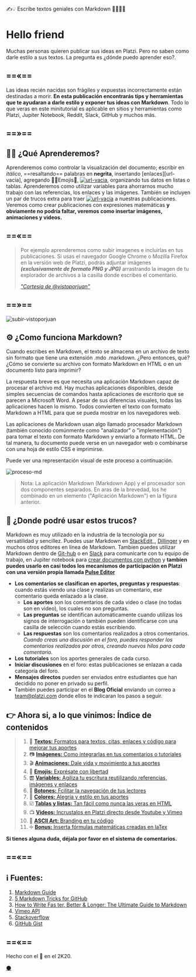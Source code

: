 <!--
Tips para construir un buen titular
¿Cuántas veces has compartido un texto con sólo leer el titular?
Un titular debe ser claro breve y efectivo
Fórmulas paa construir titulares:
Cómo+verbo+nombre+beneficio:"Cómo ganar amigos e influir sobre las personas"
Número+nombre+verbo+complemento:"Más de un millón de alumnos abandonan sus estudios en México".
Verbo+deseo+complemento+negación:"Aprende a programar sin saber matemáticas"
Consigue+deseo+tiempo:"Consigue vender tu casa al mejor precio en un mes".
5 formas de escribir un titular
1. Cuenta una historia:
  - Cómo yo (historia)
  - Conoce el detrás de cámaras de (un proceso)
  - Como yo construí (un producto) en (cierto tiempo)
2. Sé una guía
  - La mejor guía para (palabra)
  - La mejor guía para convertirte en (carrera)
  - # Maneras de convertirte en un máster (tema)
  - Crea/Lanza tu (proyecto) en (número de días)
  - La guía para los principiantes para (tu tema)
  - La antomía de un (palabra o tema)
  - El paso a paso para (un tema)
  - Cómo crear un (producto) perfecto.
  Se cuidadoso con los adjetivos. 
3. Haz listas con mentiras y errores
- # mentiras sobre (un tema)
- errores que (una audiencia) tiene
4. Busca la confrontación entre dos productos.
- (Producto 1) contra (producto 2), el último enfrentamiento.
- Por qué (producto 1) es mejor que (producto 2)
5. Da tips y trucos
- # formas simples de mejorar (un tema)
- # coas que debes saber sobre (un tema)
- # maneras de mejorar (la forma de hacer una tarea)
- Los secretos detrás de (una industria)
Si das tips y los enúmeras ayudara a los lectores a conectar con tu texto.
Crea curiosidad, pero con moderación.
Sé concreto.
Comprueba los resultados. Cambia el titulo cuando veas que no funciona.
Usa un lenguaje que todos puedan entender. Todas las frases que usas en el titular tengan que ver con pictogramas.
https://platzi.com/clases/1784-escritura-online/25412-tips-para-construir-un-buen-titular/
-->

<!--
SEO
Planea tus palabras clave
las dos columnas mas importantes son las dos primeras, pues me ayudan a definir las acciones y los objetos que son importantes. algunas palabras clave relaionadas con la escritura: 
Sustantivos | Verbos   | Adjetivos  | Adverbio
------------|----------|------------|--------------
Mensaje     | Escribir | Increible  | Correctamete
historia    | redactar | impactante | nunca
palabras    | imaginar | tonto      | fácilmente
Problemas   | entender | dificil    | ninguno
Short tail, middle tail, long tail. General ---- > especifico 
Escribir    | Cómo escribir  | Cómo escribir un texto correctamente
para buscar keywords usar
    keyword planner de google ads
    ubbersugest-
    keyword tool
    Sem RUSH.
    MOZ
https://platzi.com/clases/1784-escritura-online/25413-elige-las-palabras-clave-para-incrementar-el-seo/
Recomendaciones
1. Medir la cantidad de palabras por oración. (Recomendación: menos de 20 palabras)
2. Mide la extensión de las palabras por sílabas.
3. Mide la extensión de los párrafos. (Recomendación: menos de 150 palabras)
4. Usar subtítulos
1. Es recomendable tener subtítulos cada 300 palabras
2. Son una guía para los lectores
3. Establecer la jerarquía del H1 al H6
5. Evitar la repetición de palabras y usar frases de transición
1. Usar diccionarios de sinónimos para evitar repetir
2. Palabras para realizar transición: Sin embargo, por este motivo, en otras palabras…
Usar la voz activa
La voz pasiva, es priorizar el objeto o sujeto del que recae la acción.
Evitar las construcciones gramaticales en voz pasiva:
Pasiva: La carta fue enviada por el organizado del evento
Activa: El organizador del evento envió una carta
https://platzi.com/clases/1784-escritura-online/25414-revisa-el-seo/
-->

✍️💡 Escribe textos geniales con Markdown 👨‍🎨👩‍🎨

<!--
Escribele a un conocido para que comiences de una manera muy familiar y asi ir soltando las lineas del texto.
-->
# Hello friend
<!--
- Reescribe el primer y el segundo parrafo; asegurate de ir al grano. 
- Recuerda que el primer parrafo es donde vas a llamar la atención del lector, el gancho para que decida seguir leyendo. 
- No esperes que lo primero que se te ocurre, sea lo que vas a respetar como el primero, como el segundo párrafo. 
- Algo que es bellisimo de los textos es que siempre tienes la oportunidad de dictarlos, siempre tines la oportunidad de preguntarte si las palabras que elegiste han sido las adecuadas, si el orden y la jerarquía que decidiste para ellas podría cambiar para hacer que el mensaje sea aún mejor. - Así que toma en cuenta que esta posibilidad de edición siempre está abierta y que el primero y el segundo párrafo requieren un especial cuidado, un especial detalle, así que puedes escribir lo primero que se te ocurra con el ánimo de quitarnos el miedo a la página en blanco, y una vez que ya hayas avanzado durante tu texto, te invito a revisar nuevamente el primero y el segundo parrafo, para ver si están correctamente identificados o si podríamos mejorarlos.
- El método Minto tiene que ver con comunicarse eficientemente y me gustaría compartirte, como es que de acuerdo con este método, se puede iniciar un texto. 
- Toma en cuenta que todas las fórmulas que yo te voy a compartir de aquí en adelante, tienen que ver con que obtengas estas estructuras para que puedas crear tus textos con estos patrones y logres ir desarrollando tus habilidades como escritor. Sin embargo, nada de esto está en piedra. Nada de esto está escrito. Tú puedes utilizar tu creatividad y modificar todos estos métodos como a ti mejor te convenga.
- Vamos a revisar método Minto. En este caso, nos dice que usemos tres consideraciones en el primer párrafo que expliquemos: 
1- La situación como primera. 
2- El problema como segundo 
3- La pregunta como tercero, vamos a hacer un ejemplo.
" Muchas personas quieren aprender a escribir mejor. Pero no saben utilizar los signos de puntuación. La pregunta es ¿dónde puedo aprender eso? "
1- La situación como primera. "Muchas personas quieren aprender a escribir mejor". 
2- El problema como segundo . "Pero no saben utilizar los signos de puntuación".
3- La pregunta como tercero, "La pregunta es ¿dónde puedo aprender eso?"
La estructura anterior puede usarse para el primer parrafo.
De esta manera logramos enganchar a los lectores al final empatizar con ellos tambien durante este parrafo y mostrarles que tenemos algo de valor, la solución a un problema.
OTRA TÉCNICA:
Contestar una pregunta que es una de las cinco W: What, who, when, how, why.
Concéntrate en resolver sólo una pregunta, para generar asi una sensación de intriga. Es mejor contestar una sola pregunta de forma profunda desde el inicio.
https://platzi.com/clases/1784-escritura-online/25408-escribe-la-introduccion-de-tu-texto/
-->
Muchas personas quieren publicar sus ideas en Platzi. Pero no saben como darle estilo a sus textos. La pregunta es ¿dónde puedo aprender eso?.

==«==
---

Las ideas recién nacidas son frágiles y expuestas incorrectamente están destinadas a morir. **En esta publicación encontrarás tips y herramientas que te ayudaran a darle estilo y exponer tus ideas con Markdown**. Todo lo que veras en este minitutorial es aplicable en sitios y herramientas como Platzi, Jupiter Notebook, Reddit, Slack, GitHub y muchos más.

==»==
---
<!--
Lo siguiente es no perder la atención del lector. Conviertete en un cazador.
El lector es nuestra presa, hay que irle poniendo ciertas trampas para que se quede enganchado y no pierda la atención de lo que queremos contar.
La primera de un parrafo es como la primera impresión.
Evita iniciar con lugares comunes:
- De acuerdo con
- Es importante
- En mi opinion
- El proposito de este texto es
- En 2020 (cualquier año=
- Yo creo, yo pienso que
No tienen un valor real para el texto y lo puede volver aburrido. Recuerda sacar tu instinto de cazador para atrapar a tu presa.
-->

<!--
Escribir informacion útil.
Situacion                 | Problema                                       | Pregunta
--------------------------|------------------------------------------------|-------------------------------------
Reconoce que esta pasando | Algo salio mal                                 | ¿Qué se puede hacer?
                          | Algo podría salir peor                         | ¿Cómo se puede prevenir?
                          | Algo cambio                                    | ¿Qué se debería hacer?
                          | Algo podria cambiar                            | ¿Cómo se debería reaccionar?
                          | Esto es lo que podrias esperar que pase        | ¿Podriamos encontrarlo?
                          | Hay alguien conun diferente punto de vista     | ¿Quién esta en lo correcto?
                          | El problema se puede solucionar de tres formas | ¿Cuál se debería elegir?
* Las preguntas iran generando incognitas que al final son las que van a captar la atencion del lector. Cuando vayas a escribir ve realizandote estas preguntas y ve dejandole al lector algunos guiños de esa incertidumbre para que siga leyendo tu texto. 
- Sera util en la medida que puedas responder estas preguntas de forma eficiente y directa
- Revisa el orden de la información
Mal:
De acuerdo con el Instituto Nacional de Estadística y Geografía, durante julio de 2019 en México, se vendireron 105 mil 699 autos, la cifra más baja para el mismo mes en cinco años.
Bien:
Por primera vez en 5 años, cayó la venta de autos en julio. Se vendieron sólo 105 mil 69 vehículos, la cifra más baja paa este periodo de tiempo, de acuerdo con el Instituto Nacional de Estadística y Geografía.
- La jerarquización es de vital importancia. Pasar la acción que es lo mas relevante al inicio.
Sin embargo falta hacerle algunas preguntas a este texto: pej- como le afecta directamente a las personas que esta accion haya pasado. Esto tiene que ver con que muchas personas cuando no siente que un hecho los afecta directamente no prestan atencion.
https://platzi.com/clases/1784-escritura-online/25409-conviertete-en-un-cazador/
-->

## 👨‍🏫 ¿Qué Aprenderemos?

Aprenderemos como controlar la visualización del documento; escribir en _itálico_, ==resaltando== palabras en **negrita**, insertando [enlaces][url-vacia], agregando 👨‍🚀Emojis🚀,  [![url-vacia][url-ejemplo-boton]](#), organizando tus datos en listas o tablas. Aprenderemos como utilizar variables para ahorrarnos mucho trabajo con las referencias, los enlaces y las imágenes. También se incluyen un par de trucos extra para traer [![url-vacia][url-ejemplo-color]]() a nuestras publicaciones. Veremos como crear publicaciones con expresiones matemáticas **y obviamente no podría faltar, veremos como insertar imágenes, animaciones y videos.** 


==«==
---

>Por ejemplo aprenderemos como subir imagenes e incluirlas en tus publicaciones. Si usas el navegador Google Chrome o Mozilla Firefox en la versión web de Platzi, podrás adjuntar imágenes **_(exclusivamente de formato PNG y JPG)_** arrastrando la imagen de tu explorador de archivos a la casilla donde escribes el comentario. 
>
> [_"Cortesia de @vistoporjuan"_](https://platzi.com/comunidad/como-agrego-imagenes-en-los-comentarios/ "Juan muy amablemente ha autorizado el uso de su animación en esta publicación.")

==»==
---
  
![subir-vistoporjuan][url-img-vistoporjuan]


<!--
Método the economist
1. El gancho: una descripción visual donde hay un protagonista o una situación que resume todo en un texto con descripciones visuales (imagine usted que...).
2. Definición del problema: En pocas frases, tienes que resumir cuál es el problema del que se trata. El problema suele estar prrcedido de la locución "pero" o "sin embargo". Suele ser el 'punto de giro'.
3. Datos que sostienen el problema: Se aportan datos de fuentes fiables para demostrar que es un problema verdadero y serio. Suele haber una cronología. Pueden ser cifras o una descripción científica del asunto. Aquí el problema se transforma en drama o desafío con datos.
4. Desarrollo: Tesisa favor para resolver el problema. Y tesis en contra que detalla qué va a pasar si la situación no se afronta.
5. Propuesta: ¿Qué se está haciendo para solucionarlo?
6. Riesgos: ¿Se están consiguiendo resultados?
7. Analisis: Si no se está consiguiendo resultados, ¿a qué se debe?
8. Comparaciones: ¿Qué se está haciendo en otros sitios? ¿Funciona?
9. Conclusión: ¿Cómo aplicar esas soluciones en nuestro caso y cuáles son los riesgos si no se aplican? Esta última parte suele incluir una oración que comienza en 'if' (el condicional español 'si'): es la advertencia final. "Si no se aplican estas medidas, pasará esto y esto". O bien, termina conun 'pero'. "Estamos en esta situación, pero existe este riesgo".
El siguiente es un ejemplo de un texto que sigue los lineamientos anteriores:
Cómo escribir textos que todos entiendan 
Decidí estudiar periodismo porque en esa profesión te pagan por contar historias. Increíble, ¿no? Elproblema era que, para crecer mi ego, construía mensajes con palabras que nadie entendía.
Durante mi primer año en la Facultad, titulaba mis textos con los términos más extraños: “Lainefable quimera de sufragar una vida escribiendo”. Durante la carrera, me di cuenta de que nosabía nada sobre escribir. No era consciente de que el propósito de compartir un mensaje es quealguien más lo entienda. Quizá esto te puede sonar muy tonto, pero al inicio no buscaba escribirpara otros, sino para mí.
El 90% de los blogs que se publican en internet fracasan y he notado que podría estarse repitiendomi historia en otras cabezas. Todos queremos sonar como unos eruditos, ser el máximo referentede un tema, y con ese afán llenamos un texto de palabras rimbombantes (como ésta), sinpreguntarnos qué quiere saber el lector.
De no arreglar este problema, nunca iba a lograr ganarme la vida contando historias. Así que decidítomar cartas en el asunto e investigué cómo podía escribir mejor y encontré un consejo que me haservido mucho:
“Las palabras son imágenes”.
Si tratas de imaginar algo con cada palabra que escribes, verás que hay algunas palabras másdifíciles de imaginar que otras. Hay dos tipos: pictogramas, que tienen un referente real, por tantoson fáciles de imaginar, como perro. Y los ideogramas, que son construcciones sociales que notienen un referente en la realidad; por ejemplo, las palabra justicia.
Para hacer mis textos más fáciles de entender, busco que la mayoría de las palabras correspondana pictogramas, así mis lectores pueden recordarlas.
Con el tiempo y la práctica, logré coordinar la sección de Opinión en uno de los periódicosmexicanos más importantes, El Universal, donde logré mi objetivo: vivir de contar historias.
https://static.platzi.com/media/public/uploads/texto-1_2ff23a7c-9b2a-45d1-8e46-59e974108ddd.pdf

-->


<!--
Utilizar el contenido multimedia para complementar el mensaje que estoy dando.
Es buena práctica usar una imagen cada 350 palabras, misma función que los subtítulos. Con esto damos descanso al lector.
Las funciones de colocar imágenes en el mensaje pueden ser: ilustrativa, por ejemplo un corazon y el amor. interpretativa. un corazon con una curita que se le cae, desamor.
Trata de incluir videos, infografías etc.
https://static.platzi.com/media/public/uploads/captura_6a504efa-610e-4fa2-a229-19c4b5f5ad6e.PNG
https://platzi.com/clases/1784-escritura-online/25416-escoge-imagenes/
--->

<!---
Existen 3 reglas que te van a servir para identificar las ideas principales de cada párrafo:
1.Supresión: Quitar información que no es vital para dar a entender el mensaje.
2. Generalizacion: Agrupar los elementos que tienen significados similares que se podrían agrupar en una nueva palabra.
3. Construccion: Construir una nueva oración a partir del párrafo que tienes, con la finalidad de escribir un mensaje mas corto enfocado en el mensaje principal que quieres compartir.
Es necesario editar el texto, para estar seguro que tenga todos los elementos necesarios
“Mi abuelo tenía una granja. Había perros, caballos, gallinas y vacas. Pero mi favorito era Pepe, un pequeño pollito.”
Hay que identificar las oraciones del párrafo.
3 conceptos para identificar las ideas de cada párrafo:
    Supresión, quitar información que no es vital para que se entienda lo que tu quieres decir
"Mi abuelo tenía una granja. Pero mi favorito era Pepe, un pequeño pollito."
    Generalización, Agrupar los elementos que semánticamente tienen significados semejantes
“Mi abuelo tenía una granja. Había varios animales. Pero mi favorito era Pepe, un pequeño pollito.”
    Construcción, construir una nueva oración que agrupe las ideas principales del texto que escribiste, te hace pensar cual era la idea que quieres dar a entender.
"Pepe el pollito era mi animal favorito en la granja."
https://i.imgur.com/lWb7Ljw.jpg

--->

<!--
Edicion con motosierra
Edicion con scalpelo
Cambiar los adjetivos por verbos, debido a que los adjetivos son muy relativos a las personas es recomendable colocar imágenes mentales mas especificas en la mente del lector.
Busca otra manera de decirlo, usa sinónimos cuando tienes ideogramas, tal vez haya un pictograma, hay muchas palabras en tu texto? Haz una nueva oración como prueba.
Busca y elimina los lugares comunes, son las frases que quedan en cualquier lugar.
Crea conexiones entre ideas y párrafos
Elimina las parejas de enamorados, “extraños y difíciles de entender” son dos términos que en realidad se refieren a lo mismo, eliminar uno.
Usa puntos para separar las ideas
No repitas la misma idea al inicio y al final de un párrafo, hay que cortar alguna de esas oraciones.
Humaniza los textos, coloca a algún actor en tu texto o historia para poderlo seguir a lo largo del texto.
Deja que alguien mas lea tu texto.
Hazlo útil, luego simple y por último bello https://platzi.com/comentario/1192350/
https://platzi.com/clases/1784-escritura-online/25420-usando-herramientas-quirurgicas-en-la-practica/
-->



## ⚙️ ¿Como funciona Markdown?

Cuando escribes en Markdown, el texto se almacena en un archivo de texto sin formato que tiene una extensión .mdo .markdown. ¿Pero entonces, qué? ¿Cómo se convierte su archivo con formato Markdown en HTML o en un documento listo para imprimir?

La respuesta breve es que necesita una aplicación Markdown capaz de procesar el archivo md. Hay muchas aplicaciones disponibles, desde simples secuencias de comandos hasta aplicaciones de escritorio que se parecen a Microsoft Word. A pesar de sus diferencias visuales, todas las aplicaciones hacen lo mismo. Todos convierten el texto con formato Markdown a HTML para que se pueda mostrar en los navegadores web.

Las aplicaciones de Markdown usan algo llamado procesador Markdown (también conocido comúnmente como "analizador" o "implementación") para tomar el texto con formato Markdown y enviarlo a formato HTML. De tal manera, tu documento puede verse en un navegador web o combinarse con una hoja de estilo CSS e imprimirse. 

Puede ver una representación visual de este proceso a continuación.

![proceso-md][url-img-proceso-md]


>Nota: La aplicación Markdown (Markdown App) y el procesador son dos componentes separados. En aras de la brevedad, los he combinado en un elemento ("Aplicación Markdown") en la figura anterior.


## 📍 ¿Donde podré usar estos trucos?

Markdown es muy utilizado en la industria de la tecnología por su versatilidad y sencillez. Puedes usar Markdown en [StackEdit][url-stackedit]_, [Dillinger][url-dillinger] y en muchos otros editores en línea de Markdown. Tambien puedes utilizar Markdown dentro de [Git-hub][url-curso-git] o en [Slack][url-curso-slack] para comunicarte con tu equipo de trabajo, en Jupiter notebook para [crear documentos con python](https://blog.desdelinux.net/jupyter-notebook/) y **tambien puedes usarlo en casi todos los mecanismos de participación en Platzi con una versión propia llamada [Pulse Editor][url-pulse-editor]**

* **Los comentarios se clasifican en aportes, preguntas y respuestas**: cuando estás viendo una clase y realizas un comentario, ese comentario queda enlazado a la clase.  
    * **Los aportes** son los comentarios de cada video o clase (no todas son en video), los cuales no son preguntas.
  * **Las preguntas** se identifican automáticamente cuando utilizas los signos de interrogación o también pueden identificarse con una casilla de selección cuando estás escribiendo.
  * **Las respuestas** son los comentarios realizados a otros comentarios. _Cuando creas una discusión en el foro, puedes responder los comentarios realizados por otros, creando nuevos hilos para cada comentario._
* **Los tutoriales** son los aportes generales de cada curso.
* **Iniciar discusiones** en el foro: estas publicaciones se enlazan a cada categoría del foro.
* **Mensajes directos** pueden ser enviados entre estudiantes que han decidido no poner en privado su perfil.
* También puedes participar en el **Blog Oficial** enviando un correo a team@platzi.com donde ellos te indicaran los pasos a seguir.

<!--
GRAN CIERRE
    Resume
    Recapitula
    Recomienda
    Call to Action
        Deja claro la acción a realizar
        Describe el beneficio
        Sé coherente
        Resalta el Call To Action
Deja clara la acción que el usuario debe realizar
Describe el beneficio
Se coherente
Resalta el call to action
https://platzi.com/clases/1784-escritura-online/25400-escribe-un-gran-cierre/
-->


## 👉 Ahora si, a lo que vinimos: Índice de contenidos


>1. 📖 [**Textos:** Formatos para textos, citas, enlaces y código para mejorar tus aportes][url-textos]
>1. 📷 [**Imágenes:** Como integrarlas en tus comentarios o tutoriales][url-imagenes]
>1. 🎬 [**Animaciones:** Dale vida y movimiento a tus aportes][url-animaciones]
>1. 🍕 [**Emojis:** Exprésate con libertad][url-emojis]
>1. 🆎 [**Variables:** Agiliza tu escritura reutilizando referencias, imágenes y enlaces ][url-variables]
>1. 🔲 [**Botones:** Fcilitar la navegación de tus lectores][url-botones]
>1. 🌈 [**Colores:** Alegría y estilo en tus aportes][url-colores]
>1. ☑️ [**Tablas y listas:** Tan fácil como nunca las veras en HTML][url-tablas] 
>1. 📺 [**Videos:** Incrustalos en Platzi directo desde Youtube y Vimeo][url-videos]
>1. 🔣 [**ASCII Art:** Branding en tu código][url-ascii]
>1. ➗ [**Bonus:** Inserta fórmulas matemáticas creadas en laTex][url-matematicas]



**Si tienes alguna duda, déjala por favor en el sistema de comentarios.**

==«==
---


## ℹ️ Fuentes:


1. [Markdown Guide](https://ia.net/writer/support/general/markdown-guide) 
1. [5 Markdown Tricks for GitHub](https://grantwinney.com/cool-markdown-tricks-for-github/)
1. [How to Write Fas ter, Better & Longer: The Ultimate Guide to Markdown](https://ghost.org/changelog/markdown/)
1. [Vimeo API](https://developer.vimeo.com/api/common-formats)
1. [Stackoverflow](https://stackoverflow.com/questions/2068344/how-do-i-get-a-youtube-video-thumbnail-from-the-youtube-api#2068371)
1. [GitHub Gist](https://gist.github.com/rxaviers/7360908) 


==«==
---

Hecho con el 💚 en el 2K20. 

[⚫][url-repositorio]


<!--
Velocidad
Tiempo de la historia vs tiempo del relato
Ago ocurrido en dos horas, puedes contarlo en dos minutos.
Figuras de velocidad (mayor a menor velocidad)
Elipsis: Quitar aquello que paso en la historia que no causa impacto.
Sumario: Resumen de lo que sucedio. (pospuse mi alarma varias veces)
Escena: Tiempo del relato muy parecido a la historia (por ejemplo en los dialogos)
Pausa: Extendemos un momento que en la historia no fue tan tardado, por ejemplo incluyendo pensamientos, deseos etc.
https://platzi.com/clases/1784-escritura-online/26096-tu-texto-tiene-ritmo/
-->

<!--
Evita las abstracciones. Agrega metaforas y humor.
- Usa ejemplos
- Comparaciones
- Símiles
- Metaforas
Ninguna metáfora se puede entender adecuadamente, independientemente de su fundamento en la experiencia. George Lakoff y Mark Johnson
Metáforas orientacionales
    Entendemos conceptos de acuerdo al espacio
    Al terminar este curso mis ánimos estarán por los cielos
    ·
    Sustancia y entidad
    Conceptos de acuerdo con las experticias que hemos tenido con objetos o sucesos
    Completar este curso me enriquece
    ·
    Recipiente
    Cada uno de nosotros es un recipiente con una superficie limitada y una orientación dentro-fuera.
    Hay mucho en mi que quiero escribir.
    ·
    Personificación
    Atribuimos cualidades de una persona a objetos.
    Las ideas hechas letras enamorar a cualquiera.
    ·
    Metonimia
    Designar una cosa o idea con el nombre de otra
    El Quijote se ha vuelto mi amigo
https://platzi.com/clases/1784-escritura-online/25399-agrega-metaforas-y-el-humor/
-->





<!--
Evita tener todo conectado.
Tip #1
Utiliza links internos para mostrarle al usuario otros contenidos que le puedan interesar
Tip #2
Cita fuentes con links externos para darle validez a los hechos.
Ayuda con la autoridad de tu sitio, esta autoridad la da la comunidad.
Tip #3
Evita frases como “Haz clic aquí” para tu texto de anclaje.
https://platzi.com/clases/1784-escritura-online/25415-elementos-multimedia/
--->


[url-repositorio]: https://github.com/mistersoftware/Crea-aportes-geniales-en-Platzi-con-Markdown/blob/master/crea-aportes-geniales-en-platzi-con-markdown.md "Repositorio de este artículo en GitHub"

[url-dillinger]: https://dillinger.io/ "Editor en línea de Markdown"
[url-stackedit]: https://stackedit.io/app#/ "Editor en línea de Markdown"
[url-imgur]: https://imgur.com/ "Servicio gratuito de imágenes de Reddit"
[url-recordit]: https://recordit.co/ "Graba tu pantalla"
[url-asciinema]: https://itsfoss.com/asciinema-record-terminal/ "Copia el texto desde el video a la terminal"
[url-codecogs]: https://www.codecogs.com/latex/eqneditor.php "Convierte código latex a imágenes"
[url-rmarkdown]: https://rmarkdown.rstudio.com/ "una versión extendida de Markdown"
[url-traduccion-hipotesis]: https://platzi.com/tutoriales/1319-discretas/6238-hipotesis-de-riemann-traduccion-al-espanol/ "Traducción Hipótesis"
[url-overleaf]: https://www.overleaf.com/ "Código laTex en la nube"
[url-medium]: https://medium.com/@luiscarlos_40534/sobre-la-cantidad-de-n%C3%BAmeros-primos-por-debajo-de-una-cantidad-dada-%C3%BCber-die-anzahl-der-799ff571dd9 "Traducccion de la hipotesis en Medium"
[url-mistersoftware]: https://github.com/mistersoftware "Sigueme en GitHub"
[url-luisca]: https://platzi.com/@luisca "Perfil en Platzi"


[url-img-servidores]: https://i.imgur.com/xsquSxI.gif "Servidores A B C"
[url-img-casco]: https://i.imgur.com/b1kbwbR.gif "Casco"
[url-img-subir-imagen]: https://i.imgur.com/XXBeF2X.gif "Como subir imágenes en Platzi"
[url-img-learning]: https://static.platzi.com/media/learningpath/banners/1c4f4add-87b9-44cc-ba30-4a8a134bf76e.jpg "Learning path"
[url-img-ecuacion]: https://i.imgur.com/P4PL4vb.gif "Ecuacion en laTex"
[url-img-codecogs]: https://i.imgur.com/t1bOxue.png "codecogs"
[url-img-escritura]: https://i.imgur.com/3gtTnRU.gif "animación pluma"
[url-img-vistoporjuan]: https://i.imgur.com/W0D6elt.gif "Subir imagen en Platzi"
[url-img-badge-slack]: https://static.platzi.com/media/achievements/badges-comunicacion-slack-60710bd2-a4fd-49e6-86af-bb12ed8e7417.png "bade slack"
[url-img-badge-escritura]: https://static.platzi.com/media/achievements/badge-escritura-online-1-ad291a75-10e8-426e-841d-fe66e340ccb6.png "badge escritura"
[url-ejemplo-color]: https://via.placeholder.com/75x16/98ca3f/444?text=Color "Color"
[url-ejemplo-boton]: https://via.placeholder.com/75x16/444/fcfcfc?text=Botones "Botones"
[url-img-proceso-md]: https://i.imgur.com/naN0LfO.png "Proceso de renderizado en Markdown"
[url-img-ascii]: https://i.imgur.com/DNgcFgx.png "Logo Platzi en ascii"


[url-platzi]: https://platzi.com/cursos "Nunca pares de aprender"
[url-connect]: https://platzi.com/empleos/ "Platzi Connect"
[url-curso-git]: https://platzi.com/clases/git-github/ "Curso Profesional de Git y GitHub"
[url-curso-slack]: https://platzi.com/clases/slack/ "Curso de Comunicación Online con Slack"
[url-curso-escritura]: https://platzi.com/clases/escritura-online/ "Curso de Escritura Online"
[url-pulse-editor]: https://platzi.com/blog/presentamos-pulse-editor/ "El sabor personalizado de Markdown en Platzi"

[url-indice]: https://platzi.com/blog/escribe-textos-geniales-con-markdown "✍️💡 Escribe textos geniales con Markdown 👨‍🎨👩‍🎨"
[url-textos]: https://platzi.com/comunidad/formatos-de-texto-citas-enlaces-y-codigo-para-mejorar-tus-aportes-con-markdown/ "✍️📖 Formatos de texto, citas, enlaces y código para mejorar tus aportes con Markdown 👨‍🎨👩‍🎨"
[url-imagenes]: https://platzi.com/comunidad/integrar-imagenes-en-tus-comentarios-o-tutoriales-con-markdown/ "✍️📷 Integrar imágenes en tus comentarios o tutoriales con Markdown 👨‍🎨👩‍🎨"
[url-animaciones]: https://platzi.com/comunidad/dale-vida-y-movimiento-a-tus-aportes-con-animaciones-con-markdown/ "✍️🎬 Dale vida y movimiento a tus aportes con animaciones con Markdown 👨‍🎨👩‍🎨"
[url-emojis]: https://platzi.com/comunidad/expresate-con-emojis-con-markdown/ "✍️🍕 Exprésate con Emojis con Markdown 👨‍🎨👩‍🎨"
[url-variables]: https://platzi.com/comunidad/agiliza-tu-escritura-con-variables-don-t-repeat-yourself-con-markdown/ "✍️🆎 Agiliza tu escritura con variables Don´t repeat yourself con Markdown 👨‍🎨👩‍🎨"
[url-botones]: https://platzi.com/comunidad/inserta-botones-para-facilitar-la-navegación-de-tus-lectores-con-markdown/ "✍️🔲 Inserta botones para facilitar la navegación de tus lectores con Markdown 👨‍🎨👩‍🎨"
[url-colores]: https://platzi.com/comunidad/color-y-alegria-en-tus-aportes-con-markdown/ "✍️🌈 Color y alegría en tus aportes con Markdown 👨‍🎨👩‍🎨"
[url-tablas]: https://platzi.com/comunidad/tablas-y-listas-tan-facil-como-nunca-lo-has-visto-con-markdown/ "✍️☑️ Tablas y listas tan fácil como nunca lo has visto con Markdown 👨‍🎨👩‍🎨"
[url-videos]: https://platzi.com/comunidad/incrusta-videos-en-tus-aportes-para-platzi-y-un-tip-para-incluirlos-en-github-con-markdown/ "✍️📺 Incrusta videos en tus aportes en Platzi y un tip para incluirlos en GitHub con Markdown 👨‍🎨👩‍🎨"
[url-ascii]: https://platzi.com/comunidad/ascii-art-branding-en-tu-codigo-con-markdown/ "✍️🔣 ASCII Art: branding en tu código con Markdown 👨‍🎨👩‍🎨"
[url-matematicas]: https://platzi.com/comunidad/bonus-inserta-formulas-matematicas-creadas-en-latex-con-markdown/ "✍️➗ Bonus: Inserta fórmulas matemáticas creadas en laTex con Markdown 👨‍🎨👩‍🎨"
[url-emojis-todos]: https://platzi.com/comunidad/listado-completo-de-emojis-en-markdown/ "✍️😍 Listado completo de emojis en Markdown 👨‍🎨👩‍🎨"

<!--

>1. 📖 [**Textos:** Formatos para textos, citas, enlaces y código para mejorar tus aportes][url-textos]
>1. 📷 [**Imágenes:** Como integrarlas en tus comentarios o tutoriales][url-imagenes]
>1. 🎬 [**Animaciones:** Dale vida y movimiento a tus aportes][url-animaciones]
>1. 🍕 [**Emojis:** Exprésate con libertad][url-emojis]
>1. 🆎 [**Variables:** Agiliza tu escritura reutilizando referencias, imágenes y enlaces ][url-variables]
>1. 🔲 [**Botones:** Fcilitar la navegación de tus lectores][url-botones]
>1. 🌈 [**Colores:** Alegría y estilo en tus aportes][url-colores]
>1. ☑️ [**Tablas y listas:** Tan fácil como nunca las veras en HTML][url-tablas] 
>1. 📺 [**Videos:** Incrustalos en Platzi directo desde Youtube y Vimeo][url-videos]
>1. 🔣 [**ASCII Art:** Branding en tu código][url-ascii]
>1. ➗ [**Bonus:** Inserta fórmulas matemáticas creadas en laTex][url-matematicas]

-->

